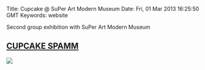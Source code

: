 Title: Cupcake @ SuPer Art Modern Museum
Date: Fri, 01 Mar 2013 16:25:50 GMT
Keywords: website

Second group exhibition with SuPer Art Modern Museum

## <a href="http://cupcake.spamm.fr" class="fontawesome-external-link">CUPCAKE SPAMM</a>

![](http://farm9.staticflickr.com/8243/8528751850_b9b463a8a8_o.png)